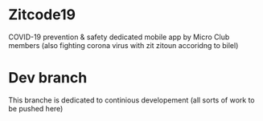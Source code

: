 # Zitcode19
COVID-19 prevention &amp; safety dedicated mobile app by Micro Club members (also fighting corona virus with zit zitoun accoridng to bilel)
# Dev branch

This branche is dedicated to continious developement (all sorts of work to be pushed here)

